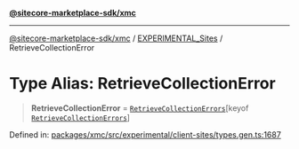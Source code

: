 [**@sitecore-marketplace-sdk/xmc**](../../../../README.md)

***

[@sitecore-marketplace-sdk/xmc](../../../../README.md) / [EXPERIMENTAL\_Sites](../README.md) / RetrieveCollectionError

# Type Alias: RetrieveCollectionError

> **RetrieveCollectionError** = [`RetrieveCollectionErrors`](RetrieveCollectionErrors.md)\[keyof [`RetrieveCollectionErrors`](RetrieveCollectionErrors.md)\]

Defined in: [packages/xmc/src/experimental/client-sites/types.gen.ts:1687](https://github.com/Sitecore/marketplace-sdk/blob/main/packages/xmc/src/experimental/client-sites/types.gen.ts#L1687)
